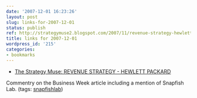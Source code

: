 ```yaml
---
date: '2007-12-01 16:23:26'
layout: post
slug: links-for-2007-12-01
status: publish
ref: http://strategymuse2.blogspot.com/2007/11/revenue-strategy-hewlett-packard.html
title: links for 2007-12-01
wordpress_id: '215'
categories:
- bookmarks
---
```




  * [The Strategy Muse: REVENUE STRATEGY - HEWLETT PACKARD](http://strategymuse2.blogspot.com/2007/11/revenue-strategy-hewlett-packard.html)




Commentry on the Business Week article including a mention of Snapfish Lab. (tags: [snapfishlab](http://del.icio.us/eob/snapfishlab))






